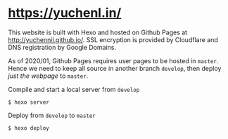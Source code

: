 # https://yuchenl.in/

This website is built with Hexo and hosted on Github Pages at http://yuchennil.github.io/. SSL encryption is provided by Cloudflare and DNS registration by Google Domains.

As of 2020/01, Github Pages requires user pages to be hosted in `master`. Hence we need to keep all source in another branch `develop`, then deploy _just the webpage_ to `master`.

Compile and start a local server from `develop`

    $ hexo server

Deploy from `develop` to `master`

    $ hexo deploy
